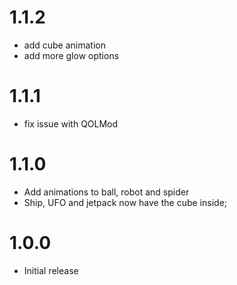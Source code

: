 # 1.1.2
- add cube animation
- add more glow options


# 1.1.1
- fix issue with QOLMod


# 1.1.0
- Add animations to ball, robot and spider
- Ship, UFO and jetpack now have the cube inside;


# 1.0.0
- Initial release
